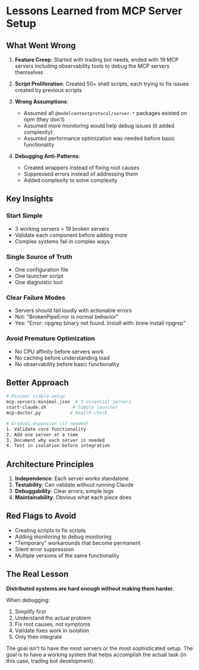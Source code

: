 # Lessons Learned from MCP Server Setup

## What Went Wrong

1. **Feature Creep**: Started with trading bot needs, ended with 19 MCP servers including observability tools to debug the MCP servers themselves

2. **Script Proliferation**: Created 50+ shell scripts, each trying to fix issues created by previous scripts

3. **Wrong Assumptions**:
   - Assumed all `@modelcontextprotocol/server-*` packages existed on npm (they don't)
   - Assumed more monitoring would help debug issues (it added complexity)
   - Assumed performance optimization was needed before basic functionality

4. **Debugging Anti-Patterns**:
   - Created wrappers instead of fixing root causes
   - Suppressed errors instead of addressing them
   - Added complexity to solve complexity

## Key Insights

### Start Simple
- 3 working servers > 19 broken servers
- Validate each component before adding more
- Complex systems fail in complex ways

### Single Source of Truth
- One configuration file
- One launcher script
- One diagnostic tool

### Clear Failure Modes
- Servers should fail loudly with actionable errors
- Not: "BrokenPipeError is normal behavior"
- Yes: "Error: ripgrep binary not found. Install with: brew install ripgrep"

### Avoid Premature Optimization
- No CPU affinity before servers work
- No caching before understanding load
- No observability before basic functionality

## Better Approach

```bash
# Minimal viable setup
mcp-servers-minimal.json  # 3 essential servers
start-claude.sh          # Simple launcher
mcp-doctor.py           # Health check

# Gradual expansion (if needed)
1. Validate core functionality
2. Add one server at a time
3. Document why each server is needed
4. Test in isolation before integration
```

## Architecture Principles

1. **Independence**: Each server works standalone
2. **Testability**: Can validate without running Claude
3. **Debuggability**: Clear errors, simple logs
4. **Maintainability**: Obvious what each piece does

## Red Flags to Avoid

- Creating scripts to fix scripts
- Adding monitoring to debug monitoring  
- "Temporary" workarounds that become permanent
- Silent error suppression
- Multiple versions of the same functionality

## The Real Lesson

**Distributed systems are hard enough without making them harder.**

When debugging:
1. Simplify first
2. Understand the actual problem
3. Fix root causes, not symptoms
4. Validate fixes work in isolation
5. Only then integrate

The goal isn't to have the most servers or the most sophisticated setup. The goal is to have a working system that helps accomplish the actual task (in this case, trading bot development).